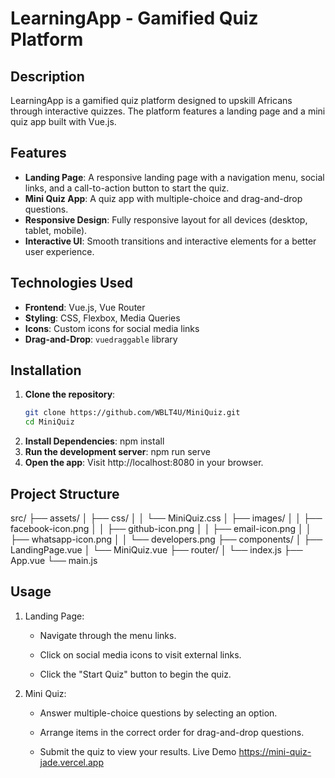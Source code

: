 # LearningApp - Gamified Quiz Platform

## Description
LearningApp is a gamified quiz platform designed to upskill Africans through interactive quizzes. The platform features a landing page and a mini quiz app built with Vue.js.

## Features
- **Landing Page**: A responsive landing page with a navigation menu, social links, and a call-to-action button to start the quiz.
- **Mini Quiz App**: A quiz app with multiple-choice and drag-and-drop questions.
- **Responsive Design**: Fully responsive layout for all devices (desktop, tablet, mobile).
- **Interactive UI**: Smooth transitions and interactive elements for a better user experience.

## Technologies Used
- **Frontend**: Vue.js, Vue Router
- **Styling**: CSS, Flexbox, Media Queries
- **Icons**: Custom icons for social media links
- **Drag-and-Drop**: `vuedraggable` library

## Installation
1. **Clone the repository**:
   ```bash
   git clone https://github.com/WBLT4U/MiniQuiz.git
   cd MiniQuiz
2. **Install Dependencies**:
    npm install
3. **Run the development server**:
    npm run serve
4. **Open the app**:
    Visit http://localhost:8080 in your browser.

## Project Structure
src/
├── assets/
│   ├── css/
│   │   └── MiniQuiz.css
│   ├── images/
│   │   ├── facebook-icon.png
│   │   ├── github-icon.png
│   │   ├── email-icon.png
│   │   ├── whatsapp-icon.png
│   │   └── developers.png
├── components/
│   ├── LandingPage.vue
│   └── MiniQuiz.vue
├── router/
│   └── index.js
├── App.vue
└── main.js

## Usage
1. Landing Page:

    * Navigate through the menu links.

    * Click on social media icons to visit external links.

    * Click the "Start Quiz" button to begin the quiz.
2. Mini Quiz:
    * Answer multiple-choice questions by selecting an option.

    * Arrange items in the correct order for drag-and-drop questions.

    * Submit the quiz to view your results.
Live Demo
https://mini-quiz-jade.vercel.app